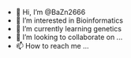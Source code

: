- 👋 Hi, I’m @BaZn2666
- 👀 I’m interested in Bioinformatics
- 🌱 I’m currently learning genetics
- 💞️ I’m looking to collaborate on ...
- 📫 How to reach me ...

<!---
BaZn2666/BaZn2666 is a ✨ special ✨ repository because its `README.md` (this file) appears on your GitHub profile.
You can click the Preview link to take a look at your changes.
--->
